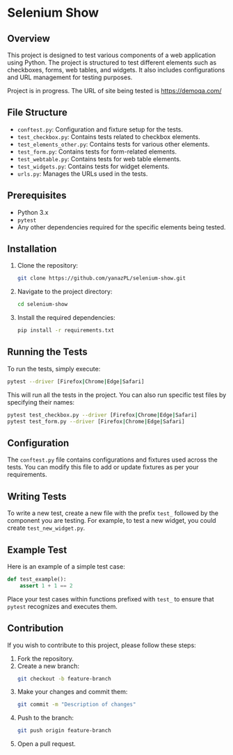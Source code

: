 # Selenium Show

## Overview

This project is designed to test various components of a web application using Python. The project is structured to test different elements such as checkboxes, forms, web tables, and widgets. It also includes configurations and URL management for testing purposes.

Project is in progress. The URL of site being tested is https://demoqa.com/
## File Structure

- `conftest.py`: Configuration and fixture setup for the tests.
- `test_checkbox.py`: Contains tests related to checkbox elements.
- `test_elements_other.py`: Contains tests for various other elements.
- `test_form.py`: Contains tests for form-related elements.
- `test_webtable.py`: Contains tests for web table elements.
- `test_widgets.py`: Contains tests for widget elements.
- `urls.py`: Manages the URLs used in the tests.

## Prerequisites

- Python 3.x
- `pytest`
- Any other dependencies required for the specific elements being tested.

## Installation

1. Clone the repository:
    ```sh
    git clone https://github.com/yanazPL/selenium-show.git
    ```
2. Navigate to the project directory:
    ```sh
    cd selenium-show
    ```
3. Install the required dependencies:
    ```sh
    pip install -r requirements.txt
    ```

## Running the Tests

To run the tests, simply execute:
```sh
pytest --driver [Firefox|Chrome|Edge|Safari]
```

This will run all the tests in the project. You can also run specific test files by specifying their names:
```sh
pytest test_checkbox.py --driver [Firefox|Chrome|Edge|Safari]
pytest test_form.py --driver [Firefox|Chrome|Edge|Safari]
```

## Configuration

The `conftest.py` file contains configurations and fixtures used across the tests. You can modify this file to add or update fixtures as per your requirements.

## Writing Tests

To write a new test, create a new file with the prefix `test_` followed by the component you are testing. For example, to test a new widget, you could create `test_new_widget.py`.

## Example Test

Here is an example of a simple test case:

```python
def test_example():
    assert 1 + 1 == 2
```

Place your test cases within functions prefixed with `test_` to ensure that `pytest` recognizes and executes them.

## Contribution

If you wish to contribute to this project, please follow these steps:

1. Fork the repository.
2. Create a new branch:
    ```sh
    git checkout -b feature-branch
    ```
3. Make your changes and commit them:
    ```sh
    git commit -m "Description of changes"
    ```
4. Push to the branch:
    ```sh
    git push origin feature-branch
    ```
5. Open a pull request.


